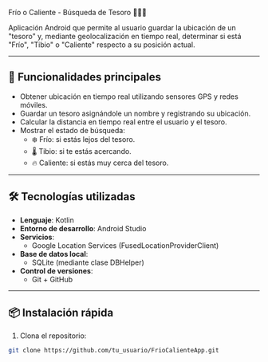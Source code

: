 Frío o Caliente - Búsqueda de Tesoro 🎯🏴‍☠️

Aplicación Android que permite al usuario guardar la ubicación de un "tesoro" y, mediante geolocalización en tiempo real, determinar si está "Frío", "Tibio" o "Caliente" respecto a su posición actual.

---

## 🚀 Funcionalidades principales

- Obtener ubicación en tiempo real utilizando sensores GPS y redes móviles.
- Guardar un tesoro asignándole un nombre y registrando su ubicación.
- Calcular la distancia en tiempo real entre el usuario y el tesoro.
- Mostrar el estado de búsqueda:
  - ❄️ Frío: si estás lejos del tesoro.
  - 🌡️ Tibio: si te estás acercando.
  - 🔥 Caliente: si estás muy cerca del tesoro.

---

## 🛠 Tecnologías utilizadas

- **Lenguaje**: Kotlin
- **Entorno de desarrollo**: Android Studio
- **Servicios**:
  - Google Location Services (FusedLocationProviderClient)
- **Base de datos local**:
  - SQLite (mediante clase DBHelper)
- **Control de versiones**:
  - Git + GitHub

---

## 📦 Instalación rápida

1. Clona el repositorio:

```bash
git clone https://github.com/tu_usuario/FrioCalienteApp.git
